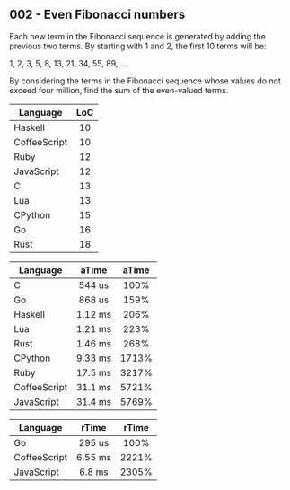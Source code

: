 002 - Even Fibonacci numbers
----------------------------

Each new term in the Fibonacci sequence is generated by adding the previous two
terms. By starting with 1 and 2, the first 10 terms will be:

1, 2, 3, 5, 8, 13, 21, 34, 55, 89, ...

By considering the terms in the Fibonacci sequence whose values do not exceed
four million, find the sum of the even-valued terms.

Language | LoC
--- | :---:
Haskell | 10
CoffeeScript | 10
Ruby | 12
JavaScript | 12
C | 13
Lua | 13
CPython | 15
Go | 16
Rust | 18

Language | aTime | aTime
--- | :---: | :---:
C |  544 us | 100%
Go |  868 us | 159%
Haskell | 1.12 ms | 206%
Lua | 1.21 ms | 223%
Rust | 1.46 ms | 268%
CPython | 9.33 ms | 1713%
Ruby | 17.5 ms | 3217%
CoffeeScript | 31.1 ms | 5721%
JavaScript | 31.4 ms | 5769%

Language | rTime | rTime
--- | :---: | :---:
Go |  295 us | 100%
CoffeeScript | 6.55 ms | 2221%
JavaScript |  6.8 ms | 2305%
